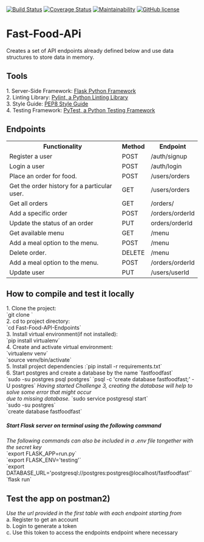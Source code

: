 [![Build Status](https://travis-ci.org/PromasterGuru/Fast-Food-API-Endpoints.svg?branch=bg-updates-160539838)](https://travis-ci.org/PromasterGuru/Fast-Food-API-Endpoints)  [![Coverage Status](https://coveralls.io/repos/github/PromasterGuru/Fast-Food-API-Endpoints/badge.svg?branch=bg-updates-160539838)](https://coveralls.io/github/PromasterGuru/Fast-Food-API-Endpoints?branch=bg-updates-160539838)   [![Maintainability](https://api.codeclimate.com/v1/badges/997b349df6f552d352b5/maintainability)](https://codeclimate.com/github/PromasterGuru/Fast-Food-API-Endpoints/maintainability)    [![GitHub license](https://img.shields.io/github/license/PromasterGuru/Fast-Food-APi.svg)](https://github.com/PromasterGuru/Fast-Food-APi/blob/master/LICENSE)


# Fast-Food-APi
Creates a set of API endpoints already defined below and use data structures to store data in memory.
<h2>Tools</h2>
1. Server-Side Framework: <a href ="http://flask.pocoo.org/">Flask Python Framework</a><br>
2. Linting Library: <a href ="https://www.pylint.org/">Pylint, a Python Linting Library</a><br>
3. Style Guide: <a href ="https://www.python.org/dev/peps/pep-0008/">PEP8 Style Guide</a><br>
4. Testing Framework: <a href ="https://docs.pytest.org/en/latest/">PyTest, a Python Testing Framework</a><br>

<h2>Endpoints</h2>
<table>
  <tr>
    <th>Functionality</th>
    <th>Method</th>
    <th>Endpoint</th>
  </tr>
  <tr>
    <td>Register a user</td>
    <td>POST</td>
    <td>/auth/signup</td>
  </tr>
  <tr>
    <td>Login a user</td>
    <td>POST</td>
    <td>/auth/login</td>
  </tr>
  <tr>
    <td>Place an order for food.</td>
    <td>POST</td>
    <td>/users/orders</td>
  </tr>
  <tr>
    <td>Get the order history for a particular user.</td>
    <td>GET</td>
    <td>/users/orders</td>
  </tr>
  <tr>
    <td>Get all orders</td>
    <td>GET</td>
    <td>/orders/</td>
  </tr>
  <tr>
    <td>Add a specific order</td>
    <td>POST</td>
    <td>/orders/orderId</td>
  </tr>
  <tr>
    <td>Update the status  of an order</td>
    <td>PUT</td>
    <td>orders/orderId</td>
  </tr>
  <tr>
    <td>Get available menu</td>
    <td>GET</td>
    <td>/menu</td>
  </tr>
  <tr>
    <td>Add a meal option to the menu.</td>
    <td>POST</td>
    <td>/menu</td>
  </tr>
  <tr>
    <td>Delete order.</td>
    <td>DELETE</td>
    <td>/menu</td>
  </tr>
  <tr>
    <td>Add a meal option to the menu.</td>
    <td>POST</td>
    <td>/orders/orderId</td>
  </tr>
  <tr>
    <td>Update user</td>
    <td>PUT</td>
    <td>/users/userId</td>
  </tr>
</table>

<h2> How to compile and test it locally </h2>
1. Clone the project:<br>`git clone <a href ="https://github.com/PromasterGuru/Fast-Food-APi.git"></a>`<br>
2. cd to project directory: <br>`cd Fast-Food-API-Endpoints`<br>
3. Install virtual environment(if not installed):<br> `pip install virtualenv`<br>
4. Create and activate virtual environment:<br>`virtualenv venv`<br>`source venv/bin/activate`<br>
5. Install project dependencies :`pip install -r requirements.txt`<br>
6. Start postgres and create a database by the name `fastfoodfast`<br>
`sudo -su postgres psql postgres`
`psql -c 'create database fastfoodfast;' -U postgres`
<i>Having started Challenge 3, creating the database will help to solve some error that might occur<br> due to missing database.</i>
`sudo service postgresql start`<br>
`sudo -su postgres`<br>
`create database fastfoodfast`

<h5>Start Flask server on terminal using the following command</h5>
<i>The following commands can also be included in a .env file tongether with the secret key</i><br>
`export FLASK_APP=run.py`<br>
`export FLASK_ENV='testing'`<br>
`export DATABASE_URL='postgresql://postgres:postgres@localhost/fastfoodfast'`<br>
`flask run`
<h2>Test the app on postman2)</h2>
<i>Use the url provided in the first table with each endpoint starting from</i><br>
a. Register to get an account<br>
b. Login to generate a  token<br>
c. Use this token to access the endpoints endpoint where necessary
